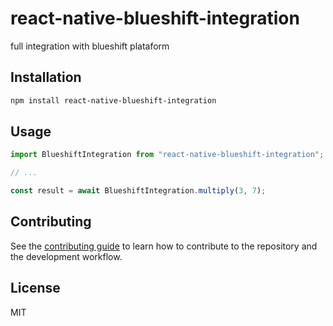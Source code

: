 # react-native-blueshift-integration

full integration with blueshift plataform 

## Installation

```sh
npm install react-native-blueshift-integration
```

## Usage

```js
import BlueshiftIntegration from "react-native-blueshift-integration";

// ...

const result = await BlueshiftIntegration.multiply(3, 7);
```

## Contributing

See the [contributing guide](CONTRIBUTING.md) to learn how to contribute to the repository and the development workflow.

## License

MIT
